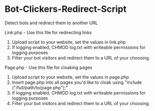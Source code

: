 Bot-Clickers-Redirect-Script
============================

Detect bots and redirect them to another URL

Link.php - Use this file for redirecting links
1. Upload script to your website, set the values in link.php
2. If logging enabled, CHMOD log.txt with writeable permissions for logging purposes
3. Filter your bot visitors and redirect them to a URL of your choosing.


Page.php - Use this file for cloaking pages
1. Upload script to your website, set the values in page.php
2. Insert page.php into all pages you'd like to cloak using "include ("/full/path/to/page.php");"
3. If logging enabled, CHMOD log.txt with writeable permissions for logging purposes
4. Filter your bot visitors and redirect them to a URL of your choosing.
